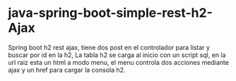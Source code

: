 # java-spring-boot-simple-rest-h2-Ajax
Spring boot h2 rest ajax, tiene dos post en el controlador para listar y buscar por id en la h2,
La tabla h2 se carga al inicio con un script sql, en la url raiz esta un html a modo menu, el menu controla
dos acciones mediante ajax y un href para cargar la consola h2.
